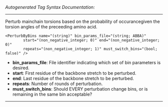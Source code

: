 _Autogenerated Tag Syntax Documentation:_

---
Perturb mainchain torsions based on the probability of occurancegiven the torsion angles of the preceeding amino acid.

```
<PerturbByBins name="(string)" bin_params_file="(string; ABBA)"
        start="(non_negative_integer; 0)" end="(non_negative_integer; 0)"
        repeats="(non_negative_integer; 1)" must_switch_bins="(bool; false)" />
```

-   **bin_params_file**: File identifier indicating which set of bin parameters is desired.
-   **start**: First residue of the backbone stretch to be perturbed.
-   **end**: Last residue of the backbone stretch to be perturbed.
-   **repeats**: Number of rounds of perturbation.
-   **must_switch_bins**: Should EVERY perturbation change bins, or is remaining in the same bin acceptable?

---
